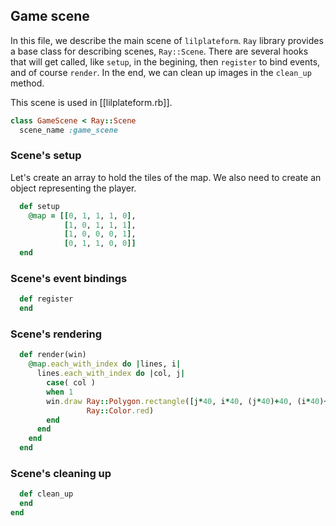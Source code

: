## Game scene
In this file, we describe the main scene of `lilplateform`. `Ray`
library provides a base class for describing scenes,
`Ray::Scene`. There are several hooks that will get called, like
`setup`, in the begining, then `register` to bind events, and of
course `render`. In the end, we can clean up images in the `clean_up`
method.

This scene is used in [[lilplateform.rb]].

~~~~ ruby
class GameScene < Ray::Scene
  scene_name :game_scene
~~~~

### Scene's setup
Let's create an array to hold the tiles of the map. We also need to
create an object representing the player.

~~~~ ruby
  def setup
    @map = [[0, 1, 1, 1, 0],
            [1, 0, 1, 1, 1],
            [1, 0, 0, 0, 1],
            [0, 1, 1, 0, 0]]
  end
~~~~

### Scene's event bindings
~~~~ ruby
  def register
  end
~~~~

### Scene's rendering
~~~~ ruby
  def render(win)
    @map.each_with_index do |lines, i|
      lines.each_with_index do |col, j|
        case( col )
        when 1
        win.draw Ray::Polygon.rectangle([j*40, i*40, (j*40)+40, (i*40)+40],
                 Ray::Color.red)
        end
      end
    end
  end
~~~~

### Scene's cleaning up
~~~~ ruby
  def clean_up
  end
end
~~~~
